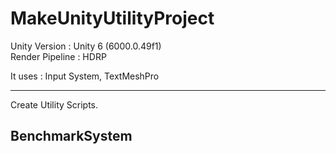 # MakeUnityUtilityProject

Unity Version : Unity 6 (6000.0.49f1)   
Render Pipeline : HDRP   
   
It uses : Input System, TextMeshPro   

---
Create Utility Scripts.   

## BenchmarkSystem

